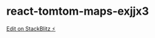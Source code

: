 # react-tomtom-maps-exjjx3

[Edit on StackBlitz ⚡️](https://stackblitz.com/edit/react-tomtom-maps-exjjx3)